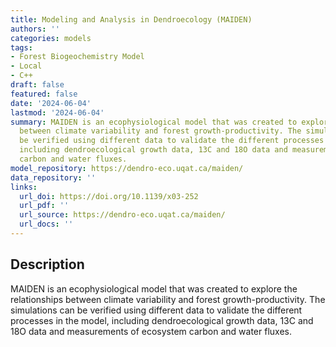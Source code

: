 ```yaml
---
title: Modeling and Analysis in Dendroecology (MAIDEN)
authors: ''
categories: models
tags:
- Forest Biogeochemistry Model
- Local
- C++
draft: false
featured: false
date: '2024-06-04'
lastmod: '2024-06-04'
summary: MAIDEN is an ecophysiological model that was created to explore the relationships
  between climate variability and forest growth-productivity. The simulations can
  be verified using different data to validate the different processes in the model,
  including dendroecological growth data, 13C and 18O data and measurements of ecosystem
  carbon and water fluxes.
model_repository: https://dendro-eco.uqat.ca/maiden/
data_repository: ''
links:
  url_doi: https://doi.org/10.1139/x03-252
  url_pdf: ''
  url_source: https://dendro-eco.uqat.ca/maiden/
  url_docs: ''
---
```


## Description

MAIDEN is an ecophysiological model that was created to explore the relationships between climate variability and forest growth-productivity. The simulations can be verified using different data to validate the different processes in the model, including dendroecological growth data, 13C and 18O data and measurements of ecosystem carbon and water fluxes.

